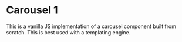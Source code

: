 # Carousel 1

This is a vanilla JS implementation of a carousel component built from scratch. This is best used with a templating engine.
